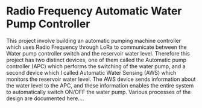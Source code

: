 # Radio Frequency Automatic Water Pump Controller

This project involve building an automatic pumping machine controller which uses Radio Frequency through LoRa to communicate between the Water pump controller switch and the reservoir water level. Therefore this project has two distinct devices, one of them called the Automatic pump controller (APC) which performs the switching of the water pump, and a second device which I called Automatic Water Sensing  (AWS) which monitors the reservoir water level. The AWS device sends information about the water level to the APC, and these information enables the entire system to automatically switch ON/OFF the water pump. Various processes of the design are documented here....
